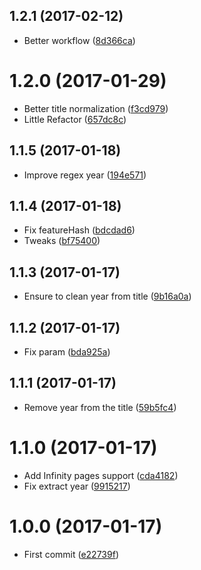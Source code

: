 <a name="1.2.1"></a>
## 1.2.1 (2017-02-12)

* Better workflow ([8d366ca](https://github.com/kikobeats/ozutarifa-api/commit/8d366ca))



<a name="1.2.0"></a>
# 1.2.0 (2017-01-29)

* Better title normalization ([f3cd979](https://github.com/kikobeats/ozutarifa-api/commit/f3cd979))
* Little Refactor ([657dc8c](https://github.com/kikobeats/ozutarifa-api/commit/657dc8c))



<a name="1.1.5"></a>
## 1.1.5 (2017-01-18)

* Improve regex year ([194e571](https://github.com/kikobeats/ozutarifa-api/commit/194e571))



<a name="1.1.4"></a>
## 1.1.4 (2017-01-18)

* Fix featureHash ([bdcdad6](https://github.com/kikobeats/ozutarifa-api/commit/bdcdad6))
* Tweaks ([bf75400](https://github.com/kikobeats/ozutarifa-api/commit/bf75400))



<a name="1.1.3"></a>
## 1.1.3 (2017-01-17)

* Ensure to clean year from title ([9b16a0a](https://github.com/kikobeats/ozutarifa-api/commit/9b16a0a))



<a name="1.1.2"></a>
## 1.1.2 (2017-01-17)

* Fix param ([bda925a](https://github.com/kikobeats/ozutarifa-api/commit/bda925a))



<a name="1.1.1"></a>
## 1.1.1 (2017-01-17)

* Remove year from the title ([59b5fc4](https://github.com/kikobeats/ozutarifa-api/commit/59b5fc4))



<a name="1.1.0"></a>
# 1.1.0 (2017-01-17)

* Add Infinity pages support ([cda4182](https://github.com/kikobeats/ozutarifa-api/commit/cda4182))
* Fix extract year ([9915217](https://github.com/kikobeats/ozutarifa-api/commit/9915217))



<a name="1.0.0"></a>
# 1.0.0 (2017-01-17)

* First commit ([e22739f](https://github.com/kikobeats/ozutarifa-api/commit/e22739f))



